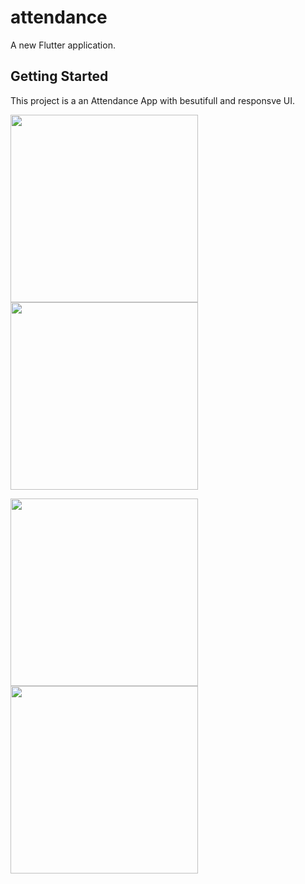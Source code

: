 # attendance

A new Flutter application.

## Getting Started

This project is a an Attendance App with besutifull and responsve UI.

<img src='https://user-images.githubusercontent.com/46523605/83116609-a2f4d580-a0e9-11ea-8c2b-a2ca2e2f0b86.png' width=300 >       <img src='https://user-images.githubusercontent.com/46523605/83125302-fc163680-a0f4-11ea-8e0d-4e57a6c6ef0a.png' width=300 >

<img src='https://user-images.githubusercontent.com/46523605/83125818-a55d2c80-a0f5-11ea-863d-10aaaba31187.png' width=300> <img src='https://user-images.githubusercontent.com/46523605/83125891-bb6aed00-a0f5-11ea-86ba-cbbb2fe5e4d7.png' width=300 >
